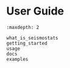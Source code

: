 # User Guide

```{toctree}
:maxdepth: 2

what_is_seismostats
getting_started
usage
docs
examples
```